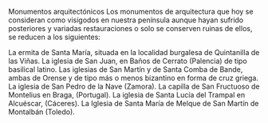 Monumentos arquitectónicos
Los monumentos de arquitectura que hoy se consideran como visigodos en nuestra península aunque hayan sufrido posteriores y variadas restauraciones o solo se conserven ruinas de ellos, se reducen a los siguientes:


La ermita de Santa María, situada en la localidad burgalesa de Quintanilla de las Viñas.
La iglesia de San Juan, en Baños de Cerrato (Palencia) de tipo basilical latino.
Las iglesias de San Martín y de Santa Comba de Bande, ambas de Orense y de tipo más o menos bizantino en forma de cruz griega.
La iglesia de San Pedro de la Nave (Zamora).
La capilla de San Fructuoso de Montelius en Braga, (Portugal).
La iglesia de Santa Lucía del Trampal en Alcuéscar, (Cáceres).
La Iglesia de Santa María de Melque de San Martín de Montalbán (Toledo).
